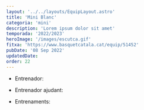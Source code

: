 ```yaml
---
layout: '../../layouts/EquipLayout.astro'
title: 'Mini Blanc'
categoria: 'mini'
description: 'Lorem ipsum dolor sit amet'
temporada: '2022/2023'
heroImage: '/images/escutca.gif'
fitxa: 'https://www.basquetcatala.cat/equip/51452'
pubDate: '08 Sep 2022'
updatedDate:
order: 22
---
```


- Entrenador:

- Entrenador ajudant:

- Entrenaments:
